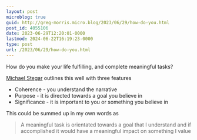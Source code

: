 ```yaml
---
layout: post
microblog: true
guid: http://greg-morris.micro.blog/2023/06/29/how-do-you.html
post_id: 4055106
date: 2023-06-29T12:20:01-0000
lastmod: 2024-06-22T16:19:23-0000
type: post
url: /2023/06/29/how-do-you.html
---
```

How do you make your life fulfilling, and complete meaningful tasks? 

[Michael Stegar](http://www.michaelfsteger.com) outlines this well with three features
* Coherence - you understand the narrative
* Purpose - it is directed towards a goal you believe in
* Significance - it is important to you or something you believe in

This could be summed up in my own words as
>  A meaningful task is orientated towards a goal that I understand and if accomplished it would have a meaningful impact on something I value
